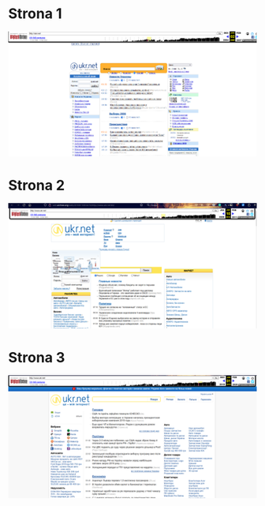 # Strona 1
![c08e6f401958a030d66154762ebd71f4.png](./_resources/c08e6f401958a030d66154762ebd71f4.png)
# Strona 2
![4fbe02a60447baf37d1a66b727c6c740.png](./_resources/4fbe02a60447baf37d1a66b727c6c740.png)
# Strona 3
![4fcb2fcfe3467be2daabb0c4676d4d8f.png](./_resources/4fcb2fcfe3467be2daabb0c4676d4d8f.png)